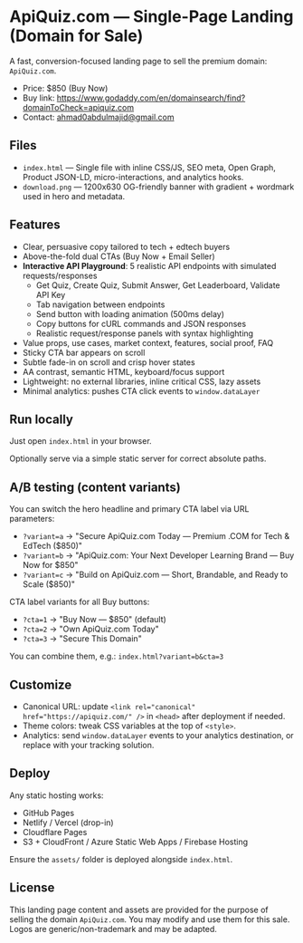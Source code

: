 # ApiQuiz.com — Single-Page Landing (Domain for Sale)

A fast, conversion-focused landing page to sell the premium domain: `ApiQuiz.com`.

- Price: $850 (Buy Now)
- Buy link: https://www.godaddy.com/en/domainsearch/find?domainToCheck=apiquiz.com
- Contact: ahmad0abdulmajid@gmail.com

## Files

- `index.html` — Single file with inline CSS/JS, SEO meta, Open Graph, Product JSON-LD, micro-interactions, and analytics hooks.
- `download.png` — 1200x630 OG-friendly banner with gradient + wordmark used in hero and metadata.

## Features

- Clear, persuasive copy tailored to tech + edtech buyers
- Above-the-fold dual CTAs (Buy Now + Email Seller)
- **Interactive API Playground**: 5 realistic API endpoints with simulated requests/responses
  - Get Quiz, Create Quiz, Submit Answer, Get Leaderboard, Validate API Key
  - Tab navigation between endpoints
  - Send button with loading animation (500ms delay)
  - Copy buttons for cURL commands and JSON responses
  - Realistic request/response panels with syntax highlighting
- Value props, use cases, market context, features, social proof, FAQ
- Sticky CTA bar appears on scroll
- Subtle fade-in on scroll and crisp hover states
- AA contrast, semantic HTML, keyboard/focus support
- Lightweight: no external libraries, inline critical CSS, lazy assets
- Minimal analytics: pushes CTA click events to `window.dataLayer`

## Run locally

Just open `index.html` in your browser.

Optionally serve via a simple static server for correct absolute paths.

## A/B testing (content variants)

You can switch the hero headline and primary CTA label via URL parameters:

- `?variant=a` → "Secure ApiQuiz.com Today — Premium .COM for Tech & EdTech ($850)"
- `?variant=b` → "ApiQuiz.com: Your Next Developer Learning Brand — Buy Now for $850"
- `?variant=c` → "Build on ApiQuiz.com — Short, Brandable, and Ready to Scale ($850)"

CTA label variants for all Buy buttons:

- `?cta=1` → "Buy Now — $850" (default)
- `?cta=2` → "Own ApiQuiz.com Today"
- `?cta=3` → "Secure This Domain"

You can combine them, e.g.: `index.html?variant=b&cta=3`

## Customize

- Canonical URL: update `<link rel="canonical" href="https://apiquiz.com/" />` in `<head>` after deployment if needed.
- Theme colors: tweak CSS variables at the top of `<style>`.
- Analytics: send `window.dataLayer` events to your analytics destination, or replace with your tracking solution.

## Deploy

Any static hosting works:

- GitHub Pages
- Netlify / Vercel (drop-in)
- Cloudflare Pages
- S3 + CloudFront / Azure Static Web Apps / Firebase Hosting

Ensure the `assets/` folder is deployed alongside `index.html`.

## License

This landing page content and assets are provided for the purpose of selling the domain `ApiQuiz.com`. You may modify and use them for this sale. Logos are generic/non-trademark and may be adapted.
